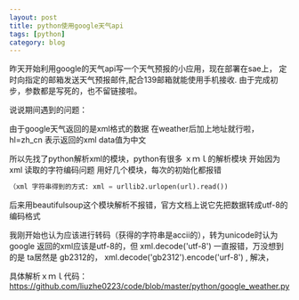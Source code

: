 ```yaml
---
layout: post
title: python使用google天气api
tags: [python]
category: blog
---
```


昨天开始利用google的天气api写一个天气预报的小应用，现在部署在sae上，
定时向指定的邮箱发送天气预报邮件,配合139邮箱就能使用手机接收.
由于完成初步，参数都是写死的，也不留链接啦。

说说期间遇到的问题：

由于google天气返回的是xml格式的数据
在weather后加上地址就行啦，hl=zh_cn 表示返回的xml data值为中文

所以先找了python解析xml的模块，python有很多 ｘｍｌ的解析模块
开始因为 xml 读取的字符编码问题 用好几个模块，每次的初始化都报错

```python
（xml 字符串得到的方式: xml = urllib2.urlopen(url).read())
```

后来用beautifulsoup这个模块解析不报错，官方文档上说它先把数据转成utf-8的编码格式

我刚开始也认为应该进行转码（获得的字符串是accii的），转为unicode时认为google
返回的xml应该是utf-8的，但 xml.decode('utf-8') 一直报错，万没想到的是 ta居然是
gb2312的，  xml.decode('gb2312').encode('urf-8')  , 解决，

具体解析ｘｍｌ代码：
https://github.com/liuzhe0223/code/blob/master/python/google_weather.py


